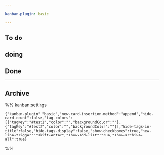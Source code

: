 ```yaml
---

kanban-plugin: basic

---
```


## To do



## doing



## Done



***

## Archive


%% kanban:settings
```
{"kanban-plugin":"basic","new-card-insertion-method":"append","hide-card-count":false,"tag-colors":[{"tagKey":"#test1","color":"","backgroundColor":""},{"tagKey":"#test2","color":"","backgroundColor":""}],"hide-tags-in-title":false,"hide-tags-display":false,"show-checkboxes":true,"new-line-trigger":"shift-enter","show-add-list":true,"show-archive-all":true}
```
%%